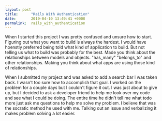 ```yaml
---
layout: post
title:      "Rails With Authentication"
date:       2019-04-10 13:49:41 +0000
permalink:  rails_with_authentication
---
```



When I started this project I was pretty confused and unsure how to start. Figuring out what you want to build is always the hardest. I would have hoenstly preferred being told what kind of application to build. But not telling us what to build was probably for the best. Made you think about the relationships between models and objects. "has_many" "belongs_to" and other relationships. Making you think about what apps are using those kind of relationships. 

When I submitted my project and was asked to add a search bar I was taken back. I wasn't too sure how to accomplish that goal. I worked on the problem for a couple days but I couldn't figure it out. I was just about to give up, but I decided to ask a developer friend to help me look over my code and see what I could be doing. The entire time he didn't tell me what todo more just ask me questions to help me solve my problem. I believe that was the socratic method he used with me. Talking out an issue and verbalizing it makes problem solving a lot easier.
